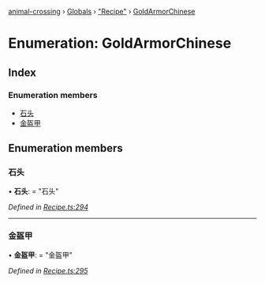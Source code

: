 [animal-crossing](../README.md) › [Globals](../globals.md) › ["Recipe"](../modules/_recipe_.md) › [GoldArmorChinese](_recipe_.goldarmorchinese.md)

# Enumeration: GoldArmorChinese

## Index

### Enumeration members

* [石头](_recipe_.goldarmorchinese.md#石头)
* [金盔甲](_recipe_.goldarmorchinese.md#金盔甲)

## Enumeration members

###  石头

• **石头**: = "石头"

*Defined in [Recipe.ts:294](https://github.com/Norviah/animal-crossing/blob/ac736df/module/types/Recipe.ts#L294)*

___

###  金盔甲

• **金盔甲**: = "金盔甲"

*Defined in [Recipe.ts:295](https://github.com/Norviah/animal-crossing/blob/ac736df/module/types/Recipe.ts#L295)*
